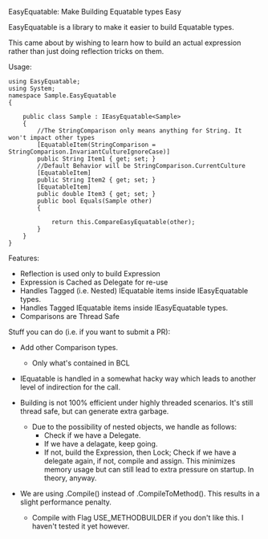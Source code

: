 ﻿EasyEquatable: Make Building Equatable types Easy

EasyEquatable is a library to make it easier to build Equatable types.

This came about by wishing to learn how to build an actual expression rather than just doing reflection tricks on them.



Usage:
```
using EasyEquatable;
using System;
namespace Sample.EasyEquatable
{

    public class Sample : IEasyEquatable<Sample>
    {
        //The StringComparison only means anything for String. It won't impact other types
        [EquatableItem(StringComparison = StringComparison.InvariantCultureIgnoreCase)]
        public String Item1 { get; set; }
        //Default Behavior will be StringComparison.CurrentCulture
        [EquatableItem]
        public String Item2 { get; set; }
        [EquatableItem]
        public double Item3 { get; set; }
        public bool Equals(Sample other)
        {
            
            return this.CompareEasyEquatable(other);
        }
    }
}
```

Features:

  - Reflection is used only to build Expression
  - Expression is Cached as Delegate for re-use
  - Handles Tagged (i.e. Nested) IEquatable items inside IEasyEquatable types.
  - Handles Tagged IEquatable items inside IEasyEquatable types.
  - Comparisons are Thread Safe
    

Stuff you can do (i.e. if you want to submit a PR):

  - Add other Comparison types.
    - Only what's contained in BCL

  - IEquatable is handled in a somewhat hacky way which leads to another level of indirection for the call.

  - Building is not 100% efficient under highly threaded scenarios. It's still thread safe, but can generate extra garbage.
    - Due to the possibility of nested objects, we handle as follows:
      - Check if we have a Delegate.
	  - If we have a delagate, keep going.
	  - If not, build the Expression, then Lock; Check if we have a delegate again, if not, compile and assign. This minimizes memory usage but can still lead to extra pressure on startup. In theory, anyway.

  - We are using .Compile() instead of .CompileToMethod(). This results in a slight performance penalty.
    - Compile with Flag USE_METHODBUILDER if you don't like this. I haven't tested it yet however.
